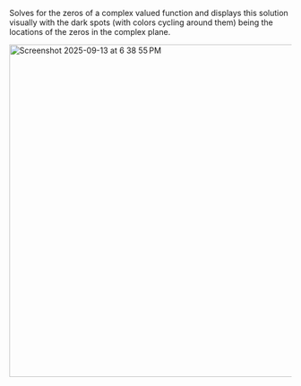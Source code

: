 Solves for the zeros of a complex valued function and displays this solution visually with the dark spots (with colors cycling around them) being the locations of the zeros in the complex plane.

<img width="1198" height="594" alt="Screenshot 2025-09-13 at 6 38 55 PM" src="https://github.com/user-attachments/assets/bda8b051-76d6-48a1-981e-02cd60aba292" />

